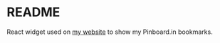 # README

React widget used on [my website](https://egrajeda.com) to show my Pinboard.in
bookmarks.
